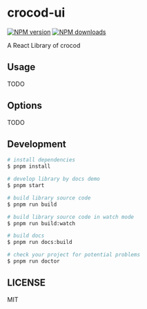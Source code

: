 # crocod-ui

[![NPM version](https://img.shields.io/npm/v/crocod-ui.svg?style=flat)](https://npmjs.org/package/crocod-ui)
[![NPM downloads](http://img.shields.io/npm/dm/crocod-ui.svg?style=flat)](https://npmjs.org/package/crocod-ui)

A React Library of crocod

## Usage

TODO

## Options

TODO

## Development

```bash
# install dependencies
$ pnpm install

# develop library by docs demo
$ pnpm start

# build library source code
$ pnpm run build

# build library source code in watch mode
$ pnpm run build:watch

# build docs
$ pnpm run docs:build

# check your project for potential problems
$ pnpm run doctor
```

## LICENSE

MIT
